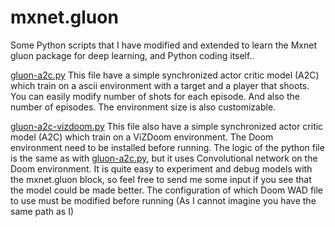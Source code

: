 # mxnet.gluon
Some Python scripts that I have modified and extended to learn the Mxnet gluon package for deep learning, and Python coding itself..


[gluon-a2c.py](https://github.com/MHaneferd/mxnet.gluon/blob/master/gluon-a2c-ascii-env/gluon-a2c.py)
This file have a simple synchronized actor critic model (A2C) which train on a ascii environment with a target and a player that shoots. You can easily modify number of shots for each episode. And also the number of episodes. The environment size is also customizable.

[gluon-a2c-vizdoom.py](https://github.com/MHaneferd/mxnet.gluon/blob/master/gluon-a2c-doom-vizdoom/gluon-a2c-vizdoom.py)
This file also have a simple  synchronized actor critic model (A2C) which train on a ViZDoom environment. The Doom environment need to be installed before running. The logic of the python file is the same as with [gluon-a2c.py](https://github.com/MHaneferd/mxnet.gluon/blob/master/gluon-a2c-ascii-env/gluon-a2c.py), but it uses Convolutional network on the Doom environment. It is quite easy to experiment and debug models with the mxnet.gluon block, so feel free to send me some input if you see that the model could be made better.
The configuration of which Doom WAD file to use must be modified before running (As I cannot imagine you have the same path as I)

